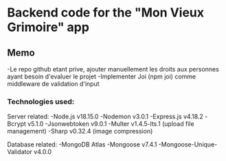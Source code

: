 # Backend code for the "Mon Vieux Grimoire" app

## Memo
-Le repo github etant prive, ajouter manuellement les droits aux personnes ayant besoin
d'evaluer le projet
-Implementer Joi (npm joi) comme middleware de validation d'input


### Technologies used:

Server related:
-Node.js v18.15.0
-Nodemon v3.0.1
-Express.js v4.18.2
-Bcrypt v5.1.0
-Jsonwebtoken v9.0.1
-Multer v1.4.5-lts.1 (upload file management)
-Sharp v0.32.4 (image compression)

Database related:
-MongoDB Atlas
-Mongoose v7.4.1
-Mongoose-Unique-Validator v4.0.0